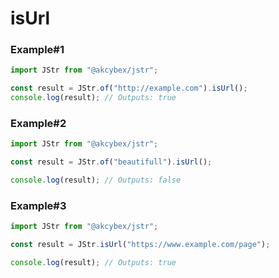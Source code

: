 # isUrl

### Example#1

```javascript
import JStr from "@akcybex/jstr";

const result = JStr.of("http://example.com").isUrl();
console.log(result); // Outputs: true
```

### Example#2

```javascript
import JStr from "@akcybex/jstr";

const result = JStr.of("beautifull").isUrl();

console.log(result); // Outputs: false
```

### Example#3

```javascript
import JStr from "@akcybex/jstr";

const result = JStr.isUrl("https://www.example.com/page");

console.log(result); // Outputs: true
```
